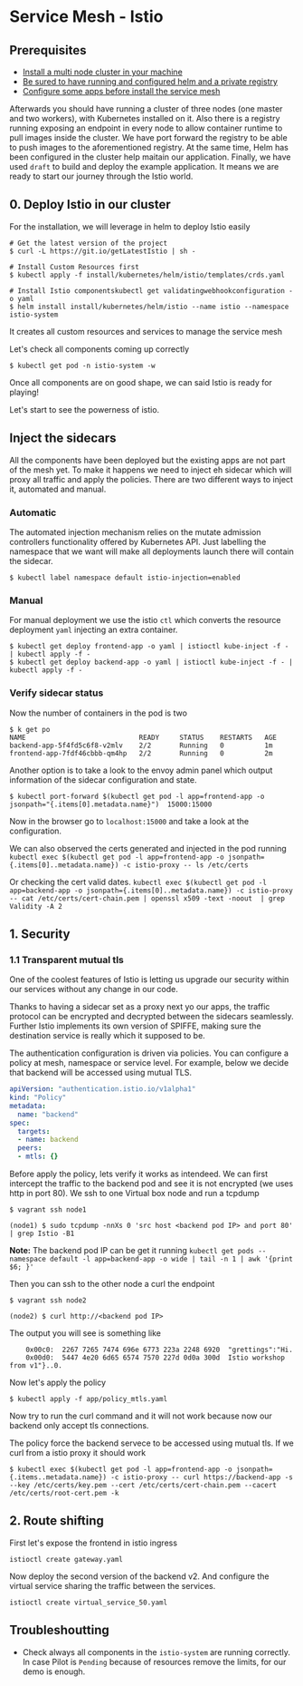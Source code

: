 
# Service Mesh - Istio

## Prerequisites

- [Install a multi node cluster in your machine](/cluster/ubuntu/README.md)
- [Be sured to have running and configured helm and a private registry](/steps/0#install-a-self-contained-registry)
- [Configure some apps before install the service mesh](/steps/10/app/README.md)

Afterwards you should have running a cluster of three nodes (one master and two workers), with Kubernetes installed on it. Also there is a registry running exposing an endpoint in every node to allow container runtime to pull images inside the cluster. We have port forward the registry to be able to push images to the aforementioned registry. At the same time, Helm has been configured in the cluster help maitain our application. Finally, we have used `draft` to build and deploy the example application. It means we are ready to start our journey through the Istio world.

## 0. Deploy Istio in our cluster

For the installation, we will leverage in helm to deploy Istio easily
```
# Get the latest version of the project 
$ curl -L https://git.io/getLatestIstio | sh -

# Install Custom Resources first
$ kubectl apply -f install/kubernetes/helm/istio/templates/crds.yaml

# Install Istio componentskubectl get validatingwebhookconfiguration -o yaml
$ helm install install/kubernetes/helm/istio --name istio --namespace istio-system 
```
It creates all custom resources and services to manage the service mesh

Let's check all components coming up correctly
```
$ kubectl get pod -n istio-system -w
```

Once all components are on good shape, we can said Istio is ready for playing!

Let's start to see the powerness of istio.

## Inject the sidecars

All the components have been deployed but the existing apps are not part of the mesh yet. To make it happens we need to inject eh sidecar which will proxy all traffic and apply the policies. There are two different ways to inject it, automated and manual.

### Automatic

The automated injection mechanism relies on the mutate admission controllers functionality offered by Kubernetes API. Just labelling the namespace that we want will make all deployments launch there will contain the sidecar.

```
$ kubectl label namespace default istio-injection=enabled
```

### Manual

For manual deployment we use the istio `ctl` which converts the resource deployment `yaml` injecting an extra container.

```
$ kubectl get deploy frontend-app -o yaml | istioctl kube-inject -f - | kubectl apply -f -
$ kubectl get deploy backend-app -o yaml | istioctl kube-inject -f - | kubectl apply -f -
```

### Verify sidecar status

Now the number of containers in the pod is two

```
$ k get po                                                                         
NAME                            READY     STATUS    RESTARTS   AGE
backend-app-5f4fd5c6f8-v2mlv    2/2       Running   0          1m
frontend-app-7fdf46cbbb-qm4hp   2/2       Running   0          2m
```

Another option is to take a look to the envoy admin panel which output information of the sidecar configuration and state.

```
$ kubectl port-forward $(kubectl get pod -l app=frontend-app -o jsonpath="{.items[0].metadata.name}")  15000:15000
```

Now in the browser go to `localhost:15000` and take a look at the configuration.

We can also observed the certs generated and injected in the pod running 
`kubectl exec $(kubectl get pod -l app=frontend-app -o jsonpath={.items[0]..metadata.name}) -c istio-proxy -- ls /etc/certs`

Or checking the cert valid dates.
`kubectl exec $(kubectl get pod -l app=backend-app -o jsonpath={.items[0]..metadata.name}) -c istio-proxy -- cat /etc/certs/cert-chain.pem | openssl x509 -text -noout  | grep Validity -A 2`

## 1. Security

### 1.1 Transparent mutual tls

One of the coolest features of Istio is letting us upgrade our security within our services without any change in our code. 

Thanks to having a sidecar set as a proxy next yo our apps, the traffic protocol can be encrypted and decrypted between the sidecars seamlessly. Further Istio implements its own version of SPIFFE, making sure the destination service is really which it supposed to be.

The authentication configuration is driven via policies. You can configure a policy at mesh, namespace or service level. For example, below we decide that backend will be accessed using mutual TLS.

```yaml
apiVersion: "authentication.istio.io/v1alpha1"
kind: "Policy"
metadata:
  name: "backend"
spec:
  targets:
  - name: backend
  peers:
  - mtls: {}
```

Before apply the policy, lets verify it works as intendeed. We can first intercept the traffic to the backend pod and see it is not encrypted (we uses http in port 80). We ssh to one Virtual box node and run a tcpdump

```
$ vagrant ssh node1

(node1) $ sudo tcpdump -nnXs 0 'src host <backend pod IP> and port 80' | grep Istio -B1
```

__Note:__ The backend pod IP can be get it running `kubectl get pods --namespace default -l app=backend-app -o wide | tail -n 1 | awk '{print $6; }'`

Then you can ssh to the other node a curl the endpoint
```
$ vagrant ssh node2

(node2) $ curl http://<backend pod IP>
```

The output you will see is something like
```
    0x00c0:  2267 7265 7474 696e 6773 223a 2248 6920  "grettings":"Hi.
	0x00d0:  5447 4e20 6d65 6574 7570 227d 0d0a 300d  Istio workshop from v1"}..0.
```

Now let's apply the policy

```
$ kubectl apply -f app/policy_mtls.yaml
```

Now try to run the curl command and it will not work because now our backend only accept tls connections.

The policy force the backend servece to be accessed using mutual tls. If we curl from a istio proxy it should work
```
$ kubectl exec $(kubectl get pod -l app=frontend-app -o jsonpath={.items..metadata.name}) -c istio-proxy -- curl https://backend-app -s --key /etc/certs/key.pem --cert /etc/certs/cert-chain.pem --cacert /etc/certs/root-cert.pem -k
```


## 2. Route shifting

First let's expose the frontend in istio ingress

```
istioctl create gateway.yaml
```

Now deploy the second version of the backend v2.
And configure the virtual service sharing the traffic between the services.

```
istioctl create virtual_service_50.yaml
```

## Troubleshoutting 

- Check always all components in the `istio-system` are running correctly. In case Pilot is `Pending` because of resources remove the limits, for our demo is enough.
